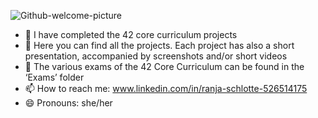 ![Github-welcome-picture](https://github.com/RanniSch/rannisch/assets/104382315/182ee655-6318-43ba-bf5f-5007b85e9b1d)



- 🔭 I have completed the 42 core curriculum projects
- 🌱 Here you can find all the projects. Each project has also a short presentation, accompanied by screenshots and/or short videos
- 💬 The various exams of the 42 Core Curriculum can be found in the ‘Exams’ folder
- 📫 How to reach me: www.linkedin.com/in/ranja-schlotte-526514175
- 😄 Pronouns: she/her
